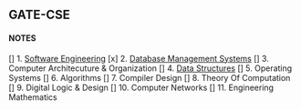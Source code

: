 ## GATE-CSE

#### NOTES

[] 1. [Software Engineering](notes/software_engineering.md)
[x] 2. [Database Management Systems](notes/database_management_systems.md)
[] 3. Computer Architecuture & Organization
[] 4. [Data Structures](notes/data_structures.md)
[] 5. Operating Systems
[] 6. Algorithms
[] 7. Compiler Design
[] 8. Theory Of Computation
[] 9. Digital Logic & Design
[] 10. Computer Networks
[] 11. Engineering Mathematics

